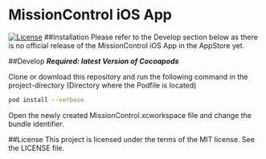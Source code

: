# MissionControl iOS App
[![License](https://img.shields.io/badge/license-MIT-green.svg?style=flat)](https://github.com/danielhonies/MissionControl-iOS/blob/master/License)
##Installation
Please refer to the Develop section below as there is no official release of the MissionControl iOS App in the AppStore yet.

##Develop
___Required: latest Version of Cocoapods___

Clone or download this repository and run the following command in the project-directory (Directory where the Podfile is located)

```bash
pod install --verbose
```

Open the newly created MissionControl.xcworkspace file and change the bundle identifier.

##License
This project is licensed under the terms of the MIT license. See the LICENSE file.
